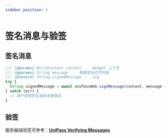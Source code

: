 ```yaml
---
sidebar_position: 5
---
```


# 签名消息与验签

## 签名消息

```ts
/// {@params} BuildContext context  -  Widget 上下文
/// {@params} String message  -  需要签名的字符串
/// {@return} String signedMessage  -  sig
try {
  String signedMessage = await uniPassWeb.signMessage(context, message);
} catch (err) {
  // 用户拒绝签名或者连接错误
}
```

## 验签

服务器端验签可参考：[**UniPass Verifying Messages**](../verifying-messages/01-unipass-verifying-messages.mdx)